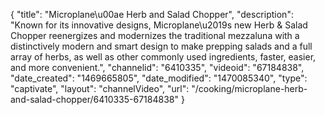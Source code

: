 {
    "title": "Microplane\u00ae Herb and Salad Chopper",
    "description": "Known for its innovative designs, Microplane\u2019s new Herb & Salad Chopper reenergizes and modernizes the traditional mezzaluna with a distinctively modern and smart design to make prepping salads and a full array of herbs, as well as other commonly used ingredients, faster, easier, and more convenient.",
    "channelid": "6410335",
    "videoid": "67184838",
    "date_created": "1469665805",
    "date_modified": "1470085340",
    "type": "captivate",
    "layout": "channelVideo",
    "url": "\/cooking\/microplane-herb-and-salad-chopper\/6410335-67184838"
}